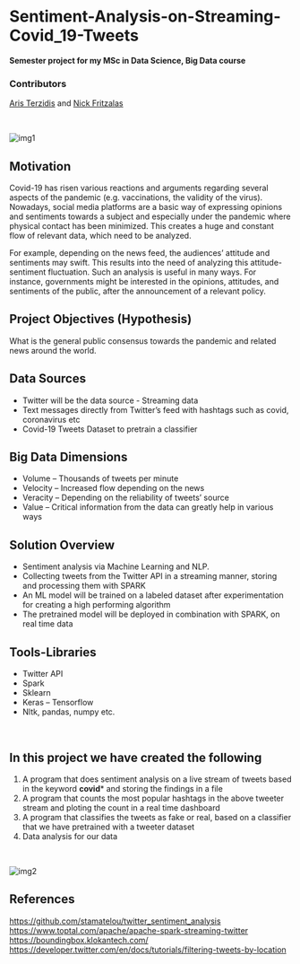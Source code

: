 # Sentiment-Analysis-on-Streaming-Covid_19-Tweets

**Semester project for my MSc in Data Science, Big Data course**  


### Contributors  
[Aris Terzidis](https://github.com/ArTeDS) and [Nick Fritzalas](https://github.com/NickFritzalas)

<br>

![img1](https://user-images.githubusercontent.com/72740595/150700030-5facc46a-fb92-4c28-acb4-efe04b0171bd.jpg)  


## Motivation  

Covid-19 has risen various reactions and arguments regarding several aspects of the pandemic
(e.g. vaccinations, the validity of the virus). Nowadays, social media platforms are a basic way of
expressing opinions and sentiments towards a subject and especially under the pandemic where
physical contact has been minimized. This creates a huge and constant flow of relevant data,
which need to be analyzed.

For example, depending on the news feed, the audiences’ attitude and sentiments may swift.
This results into the need of analyzing this attitude-sentiment fluctuation. Such an analysis is useful
in many ways. For instance, governments might be interested in the opinions, attitudes, and
sentiments of the public, after the announcement of a relevant policy.
<br>

## Project Objectives (Hypothesis)  

What is the general public consensus towards the pandemic and related news around the world.

## Data Sources  
  - Twitter will be the data source - Streaming data
  - Text messages directly from Twitter’s feed with hashtags such as covid, coronavirus etc
  - Covid-19 Tweets Dataset to pretrain a classifier

## Big Data Dimensions 
  - Volume – Thousands of tweets per minute
  - Velocity – Increased flow depending on the news
  - Veracity – Depending on the reliability of tweets’ source
  - Value – Critical information from the data can greatly help in various ways

## Solution Overview 
  - Sentiment analysis via Machine Learning and NLP.
  - Collecting tweets from the Twitter API in a streaming manner, storing and processing them
  with SPARK
  - An ML model will be trained on a labeled dataset after experimentation for creating a high
  performing algorithm
  - The pretrained model will be deployed in combination with SPARK, on real time data

## Tools-Libraries  
  - Twitter API
  - Spark
  - Sklearn
  - Keras – Tensorflow
  - Nltk, pandas, numpy etc.

<br>

## In this project we have created the following  
1.  A program that does sentiment analysis on a live stream of tweets based in the keyword **covid*** and storing the findings in a file
2.  A program that counts the most popular hashtags in the above tweeter stream and ploting the count in a real time dashboard
3.  A program that classifies the tweets as fake or real, based on a classifier that we have pretrained with a tweeter dataset  
4.  Data analysis for our data  

<br>

![img2](https://user-images.githubusercontent.com/72740595/150700093-c7929be6-c810-4888-a724-66a0345b4ffe.png)


## References  

https://github.com/stamatelou/twitter_sentiment_analysis  
https://www.toptal.com/apache/apache-spark-streaming-twitter  
https://boundingbox.klokantech.com/  
https://developer.twitter.com/en/docs/tutorials/filtering-tweets-by-location  
